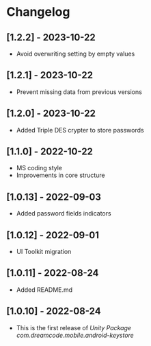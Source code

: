 # Changelog

## [1.2.2] - 2023-10-22
- Avoid overwriting setting by empty values

## [1.2.1] - 2023-10-22
- Prevent missing data from previous versions

## [1.2.0] - 2023-10-22
- Added Triple DES crypter to store passwords

## [1.1.0] - 2022-10-22
- MS coding style
- Improvements in core structure

## [1.0.13] - 2022-09-03
- Added password fields indicators

## [1.0.12] - 2022-09-01
- UI Toolkit migration

## [1.0.11] - 2022-08-24
- Added README.md

## [1.0.10] - 2022-08-24
- This is the first release of *Unity Package com.dreamcode.mobile.android-keystore*